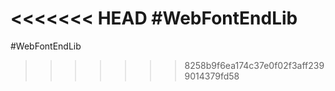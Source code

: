 <<<<<<< HEAD
#WebFontEndLib
=======
#WebFontEndLib
>>>>>>> 8258b9f6ea174c37e0f02f3aff2399014379fd58
